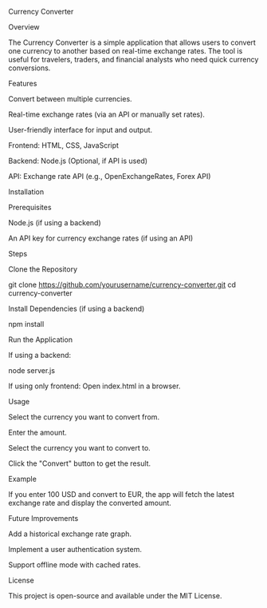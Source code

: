 Currency Converter

Overview

The Currency Converter is a simple application that allows users to convert one currency to another based on real-time exchange rates. The tool is useful for travelers, traders, and financial analysts who need quick currency conversions.

Features

Convert between multiple currencies.

Real-time exchange rates (via an API or manually set rates).

User-friendly interface for input and output.

Frontend: HTML, CSS, JavaScript

Backend: Node.js (Optional, if API is used)

API: Exchange rate API (e.g., OpenExchangeRates, Forex API)

Installation

Prerequisites

Node.js (if using a backend)

An API key for currency exchange rates (if using an API)

Steps

Clone the Repository

git clone https://github.com/yourusername/currency-converter.git
cd currency-converter

Install Dependencies (if using a backend)

npm install

Run the Application

If using a backend:

node server.js

If using only frontend: Open index.html in a browser.

Usage

Select the currency you want to convert from.

Enter the amount.

Select the currency you want to convert to.

Click the "Convert" button to get the result.

Example

If you enter 100 USD and convert to EUR, the app will fetch the latest exchange rate and display the converted amount.

Future Improvements

Add a historical exchange rate graph.

Implement a user authentication system.

Support offline mode with cached rates.

License

This project is open-source and available under the MIT License.

